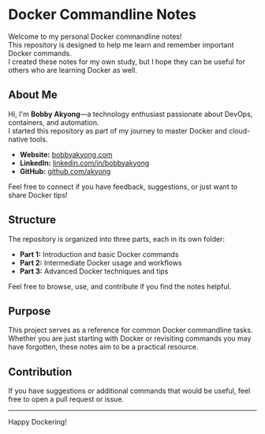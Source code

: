 # Docker Commandline Notes

Welcome to my personal Docker commandline notes!  
This repository is designed to help me learn and remember important Docker commands.  
I created these notes for my own study, but I hope they can be useful for others who are learning Docker as well.

## About Me

Hi, I'm **Bobby Akyong**—a technology enthusiast passionate about DevOps, containers, and automation.  
I started this repository as part of my journey to master Docker and cloud-native tools.

- **Website:** [bobbyakyong.com](https://bobbyakyong.com)
- **LinkedIn:** [linkedin.com/in/bobbyakyong](https://linkedin.com/in/akyong)
- **GitHub:** [github.com/akyong](https://github.com/akyong)

Feel free to connect if you have feedback, suggestions, or just want to share Docker tips!

## Structure

The repository is organized into three parts, each in its own folder:
- **Part 1:** Introduction and basic Docker commands
- **Part 2:** Intermediate Docker usage and workflows
- **Part 3:** Advanced Docker techniques and tips

Feel free to browse, use, and contribute if you find the notes helpful.

## Purpose

This project serves as a reference for common Docker commandline tasks.  
Whether you are just starting with Docker or revisiting commands you may have forgotten, these notes aim to be a practical resource.

## Contribution

If you have suggestions or additional commands that would be useful, feel free to open a pull request or issue.

---

Happy Dockering!